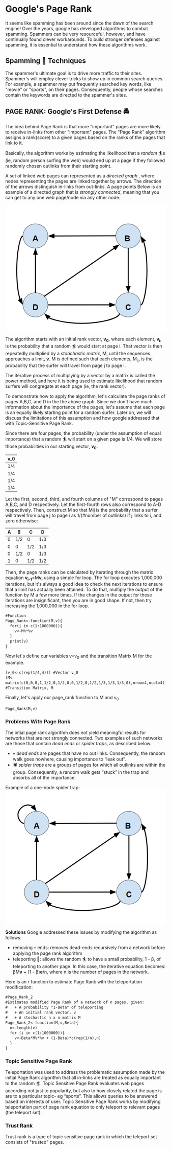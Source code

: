 # Google's Page Rank

It seems like spamming has been around since the dawn of the search engine! Over the years, google has developed algorithms to combat spamming. Spammers can be very resourceful, however, and have continually found clever workarounds. To build stronger defenses against spamming, it is essential to understand how these algorithms work.

## Spamming :pig: Techniques
The spammer's ultimate goal is to drive more traffic to their sites. Spammer's will employ clever tricks to show up in common search queries. For example, a spammer may put frequently searched key words, like "movie" or "sports", on their pages. Consequently, people whose searches contain the keywords are directed to the spammer's sites. 


## PAGE RANK: Google's First Defense :oncoming_police_car:
The idea behind Page Rank is that more "important" pages are more likely to receive in-links from other "important" pages. The "Page Rank" algorithm assigns a rank(score) to a given pages based on the ranks of the pages that link to it.

Basically, the algorithm works by estimating the likelihood that a *random* :surfer:s (ie, random person surfing the web) would end up at a page if they followed randomly chosen outlinks from their starting point.

A set of linked web pages can represented as a <i> directed graph </i>, where nodes representing the pages are linked together by arrows. The direction of the arrows distinguish in-links from out-links. A page points Below is an example of a directed graph that is <i>strongly connected</i>, meaning that you can get to any one web page/node via any other node.

![](https://github.com/katie1205/Google_Page_Rank/blob/master/strongly_connected.PNG)

The algorithm starts with an initial rank vector, <b>v<sub>0</sub></b>, where each element, <b>v<sub>i</sub></b>, is the probability that a random :surfer: would start at page i. That vector is then repeatedly multiplied by a *stoachastic matrix*, M, until the sequences approaches a limit, <b>v</b>. M is defined such that each elements, M<sub>ij</sub>, is the probability that the surfer will travel from page j to page i. 

The iterative process of multiplying by a vector by a matrix is called the power method, and here it is being used to estimate likelihood that random surfers will congregate at each page (ie, the rank vector). 

To demonstrate how to apply the algorithm, let's calculate the page ranks of pages A,B,C, and D in the the above graph. Since we don't have much information about the importance of the pages, let's assume that each page is an equally likely starting point for a random surfer. Later on, we will discuss the limitations of this assumption and how google addressed that with Topic-Sensitive Page Rank.

Since there are four pages, the probability (under the assumption of equal importance) that a random :surfer: will start on a given page is 1/4. We will store those probabilities in our starting vector, <b>v<sub>0</sub></b>:

| v_0 |
| --- |
| 1/4 |
| 1/4 |
| 1/4 |
| 1/4 |

Let the first, second, third, and fourth columns of "M" correspond to pages A,B,C, and D respectively. Let the first-fourth rows also correspond to A-D respectively. Then, construct M so that Mij is the probability that a surfer will travel from page j to page i as 1/(#number of outlinks) if j links to i, and zero otherwise:


|  A  |  B  |  C  |  D  |
| --- | --- | --- | --- |
|  0  | 1/2 |  0  | 1/3 |
|  0  |  0  | 1/2 | 1/3 |
|  0  | 1/2 |  0  | 1/3 |
|  1  |  0  | 1/2 | 1/2 | 


Then, the page ranks can be calculated by iterating through the matrix equation <b>v<sub>i-1</sub></b>=M<b>v<sub>i</sub></b> using a simple for loop. The for loop executes 1,000,000 iterations, but it's always a good idea to check the next iterations to ensure that a limit has actually been attained. To do that, multiply the output of the function by M a few more times. If the changes in the output for these iterations are insignificant, then you are in good shape. If not, then try increasing the 1,000,000 in the for loop. 


```{r}
#Function
Page_Rank<-function(M,v){
  for(i in c(1:1000000)){
    v<-M%*%v
  }
  print(v)
}
```

Now let's define our variables v=v<sub>0</sub> and the transition Matrix M for the example.

```{r}
(v_0<-c(rep(1/4,4))) #Vector v_0 
(M<-matrix(c(0,0,0,1,1/2,0,1/2,0,0,1/2,0,1/2,1/3,1/3,1/3,0),nrow=4,ncol=4)) #Transition Matrix, M
```

Finally, let's apply our page_rank function to M and v<sub>0</sub>
```{r}
Page_Rank(M,v)
```

### Problems With Page Rank
The intial page rank algorithm does not yield meaningful results for networks that are not strongly connected. Two examples of such networks are those that contain *dead ends* or *spider traps*, as described below.
+ :skull: *dead ends* are pages that have no out links. Consequently, the random walk goes nowhere, causing importance to “leak out”.
+ :spider: *spider traps* are a groups of pages for which all outlinks are within the group. Consequently, a random walk gets “stuck” in the trap and absorbs all of the importance.

Example of a one-node spider trap:
![](https://github.com/katie1205/Google_Page_Rank/blob/master/spider_Trap.PNG)

**Solutions**
Google addressed these issues by modifying the algorithm as follows:
+ removing :skull: ends: removes dead-ends recursively from a network before applying the page rank algorithm
+ teleporting :rocket:: allows the random :surfer: to have a small probability, 1 - &beta;, of teleporting to another page. In this case, the iterative equation becomes: 
&beta;M<b>v</b> + (1 - &beta;)<b>e</b>/n, where n is the number of pages in the network.

Here is an r function to estimate Page Rank with the teleportation modification:
```{r}
#Page_Rank_2
#Estimates modified Page Rank of a network of n pages, given:
#   + A probability "1-Beta" of teleporting
#   + An initial rank vector, v
#   + A stochastic n x n matrix M
Page_Rank_2<-function(M,v,Beta){
  n<-length(v)
  for (i in c(1:1000000)){
    v<-Beta*M%*%v + (1-Beta)*c(rep(1/n),n)
  }
}
```

### Topic Sensitive Page Rank
Teleportation was used to address the problematic assumption made by the initial Page Rank algorithm that all in-links are treated as equally important to the random :surfer:. Topic Sensitive Page Rank evaluates web pages according not just to popularity, but also to how closely related the page is are to a particular topic- eg “sports”. This allows queries to be answered based on interests of user. Topic Sensitive Page Rank works by modifying teleportation part of page rank equation to only teleport to relevant pages (the teleport set). 

### Trust Rank
Trust rank is a type of topic sensitive page rank in which the teleport set consists of "trusted" pages. 
